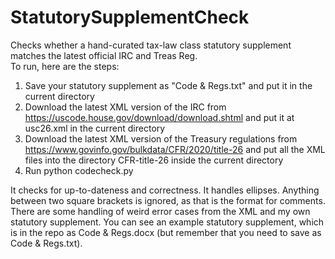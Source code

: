 # StatutorySupplementCheck
Checks whether a hand-curated tax-law class statutory supplement matches the latest official IRC and Treas Reg.  
To run, here are the steps:
1) Save your statutory supplement as "Code & Regs.txt" and put it in the current directory
2) Download the latest XML version of the IRC from https://uscode.house.gov/download/download.shtml and put it at usc26.xml in the current directory
3) Download the latest XML version of the Treasury regulations from https://www.govinfo.gov/bulkdata/CFR/2020/title-26 and put all the XML files into the directory CFR-title-26 inside the current directory
4) Run python codecheck.py

It checks for up-to-dateness and correctness.  It handles ellipses.  Anything between two square brackets is ignored, as that is the format for comments.  There are some handling of weird error cases from the XML and my own statutory supplement.  You can see an example statutory supplement, which is in the repo as Code & Regs.docx (but remember that you need to save as Code & Regs.txt).  
